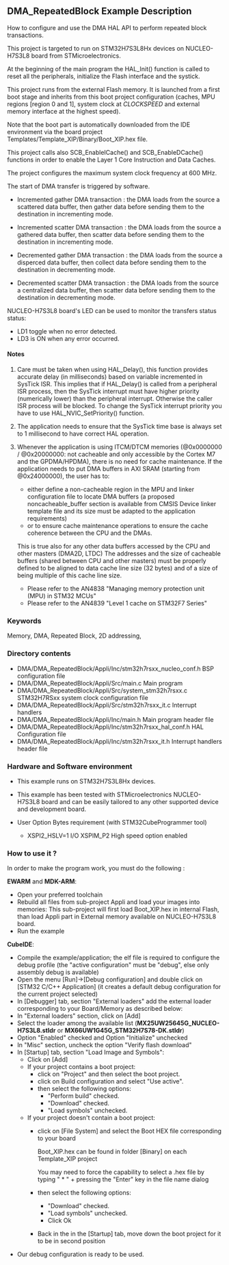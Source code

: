 ## <b>DMA_RepeatedBlock Example Description</b>

How to configure and use the DMA HAL API to perform repeated block transactions.

This project is targeted to run on STM32H7S3L8Hx devices on NUCLEO-H7S3L8 board from STMicroelectronics.

At the beginning of the main program the HAL_Init() function is called to reset
all the peripherals, initialize the Flash interface and the systick.

This project runs from the external Flash memory. It is launched from a first boot stage and inherits from this boot project
configuration (caches, MPU regions [region 0 and 1], system clock at $CLOCKSPEED$ and external memory interface at the highest speed).

Note that the boot part is automatically downloaded from the IDE environment via the board project Templates/Template_XIP/Binary/Boot_XIP.hex file.

This project calls also SCB_EnableICache() and SCB_EnableDCache() functions in order to enable
the Layer 1 Core Instruction and Data Caches.

The project configures the maximum system clock frequency at 600 MHz.

The start of DMA transfer is triggered by software.

  - Incremented gather DMA transaction : the DMA loads from the source a scattered data buffer, then
    gather data before sending them to the destination in incrementing mode.

  - Incremented scatter DMA transaction : the DMA loads from the source a gathered data buffer, then
    scatter data before sending them to the destination in incrementing mode.

  - Decremented gather DMA transaction : the DMA loads from the source a disperced data buffer, then
    collect data before sending them to the destination in decrementing mode.

  - Decremented scatter DMA transaction : the DMA loads from the source a centralized data buffer, then
    scatter data before sending them to the destination in decrementing mode.

NUCLEO-H7S3L8 board's LED can be used to monitor the transfers status status:
 - LD1 toggle when no error detected.
 - LD3 is ON when any error occurred.

#### <b>Notes</b>

  1. Care must be taken when using HAL_Delay(), this function provides accurate delay (in milliseconds)
      based on variable incremented in SysTick ISR. This implies that if HAL_Delay() is called from
      a peripheral ISR process, then the SysTick interrupt must have higher priority (numerically lower)
      than the peripheral interrupt. Otherwise the caller ISR process will be blocked.
      To change the SysTick interrupt priority you have to use HAL_NVIC_SetPriority() function.

  2. The application needs to ensure that the SysTick time base is always set to 1 millisecond
     to have correct HAL operation.

  3. Whenever the application is using ITCM/DTCM memories (@0x0000000 / @0x20000000: not cacheable and only accessible
     by the Cortex M7 and the GPDMA/HPDMA), there is no need for cache maintenance.
     If the application needs to put DMA buffers in AXI SRAM (starting from @0x24000000), the user has to:
     - either define a non-cacheable region in the MPU and linker configuration file to locate DMA buffers
       (a proposed noncacheable_buffer section is available from CMSIS Device linker template file and its size must
       be adapted to the application requirements)
     - or to ensure cache maintenance operations to ensure the cache coherence between the CPU and the DMAs.

     This is true also for any other data buffers accessed by the CPU and other masters (DMA2D, LTDC)
     The addresses and the size of cacheable buffers (shared between CPU and other masters)
     must be properly defined to be aligned to data cache line size (32 bytes) and of a size of being multiple
     of this cache line size.
     - Please refer to the AN4838 "Managing memory protection unit (MPU) in STM32 MCUs"
     - Please refer to the AN4839 "Level 1 cache on STM32F7 Series"

### <b>Keywords</b>

Memory, DMA, Repeated Block, 2D addressing,

### <b>Directory contents</b>

  - DMA/DMA_RepeatedBlock/Appli/Inc/stm32h7rsxx_nucleo_conf.h    BSP configuration file
  - DMA/DMA_RepeatedBlock/Appli/Src/main.c                       Main program
  - DMA/DMA_RepeatedBlock/Appli/Src/system_stm32h7rsxx.c         STM32H7RSxx system clock configuration file
  - DMA/DMA_RepeatedBlock/Appli/Src/stm32h7rsxx_it.c             Interrupt handlers
  - DMA/DMA_RepeatedBlock/Appli/Inc/main.h                       Main program header file
  - DMA/DMA_RepeatedBlock/Appli/Inc/stm32h7rsxx_hal_conf.h       HAL Configuration file
  - DMA/DMA_RepeatedBlock/Appli/Inc/stm32h7rsxx_it.h             Interrupt handlers header file


### <b>Hardware and Software environment</b>

  - This example runs on STM32H7S3L8Hx devices.

  - This example has been tested with STMicroelectronics NUCLEO-H7S3L8
    board and can be easily tailored to any other supported device
    and development board.

- User Option Bytes requirement (with STM32CubeProgrammer tool)

    - XSPI2_HSLV=1     I/O XSPIM_P2 High speed option enabled

### <b>How to use it ?</b>

In order to make the program work, you must do the following :

**EWARM** and **MDK-ARM**:

 - Open your preferred toolchain
 - Rebuild all files from sub-project Appli and load your images into memories: This sub-project will first load Boot_XIP.hex in internal Flash,
   than load Appli part in External memory available on NUCLEO-H7S3L8 board.
 - Run the example

**CubeIDE**:

 - Compile the example/application; the elf file is required to configure the debug profile (the "active configuration" must be "debug", else only assembly debug is available)
 - Open the menu [Run]->[Debug configuration] and double click on  [STM32 C/C++ Application] (it creates a default debug configuration for the current project selected)
 - In [Debugger] tab, section "External  loaders" add the external loader corresponding to your Board/Memory as described below:
 - In "External loaders" section, click on [Add]
 - Select the loader among the available list (**MX25UW25645G_NUCLEO-H7S3L8.stldr** or **MX66UW1G45G_STM32H7S78-DK.stldr**)
 - Option "Enabled" checked and Option "Initialize" unchecked
 - In "Misc" section, uncheck the option "Verify flash download"
 - In [Startup] tab, section "Load Image and Symbols":
   - Click on [Add]
   - If your project contains a boot project:
     - click on "Project" and then select the boot project.
     - click on Build configuration and select "Use active".
     - then select the following options:
       - "Perform build" checked.
       - "Download" checked.
       - "Load symbols" unchecked.
   - If your project doesn't contain a boot project:
     - click on [File System] and select the Boot HEX file corresponding to your board

        Boot_XIP.hex can be found in folder [Binary] on each Template_XIP project

        You may need to force the capability to select a .hex file by typing " * " + pressing the "Enter" key in the file name dialog

     - then select the following options:
       - "Download"      checked.
       - "Load symbols" unchecked.
       - Click Ok
     - Back in the in the [Startup] tab, move down the boot project for it to be in second position
 - Our debug configuration is ready to be used.